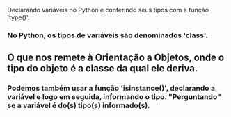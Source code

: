 Declarando variáveis no Python e conferindo seus tipos com a função 'type()'. 

### No Python, os tipos de variáveis são denominados 'class'. 
## O que nos remete à Orientação a Objetos, onde o tipo do objeto é a classe da qual ele deriva. 

### Podemos também usar a função 'isinstance()', declarando a variável e logo em seguida, informando o tipo. "Perguntando" se a variável é do(s) tipo(s) informado(s). 